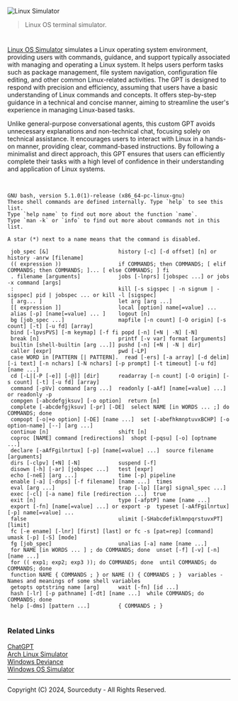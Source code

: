 ![Linux Simulator](https://github.com/user-attachments/assets/aed47453-5861-4487-b57c-562b492460e8)

> Linux OS terminal simulator.

#

[Linux OS Simulator](https://chatgpt.com/g/g-i4BbAiInr-linux-simulator) simulates a Linux operating system environment, providing users with commands, guidance, and support typically associated with managing and operating a Linux system. It helps users perform tasks such as package management, file system navigation, configuration file editing, and other common Linux-related activities. The GPT is designed to respond with precision and efficiency, assuming that users have a basic understanding of Linux commands and concepts. It offers step-by-step guidance in a technical and concise manner, aiming to streamline the user's experience in managing Linux-based tasks.

Unlike general-purpose conversational agents, this custom GPT avoids unnecessary explanations and non-technical chat, focusing solely on technical assistance. It encourages users to interact with Linux in a hands-on manner, providing clear, command-based instructions. By following a minimalist and direct approach, this GPT ensures that users can efficiently complete their tasks with a high level of confidence in their understanding and application of Linux systems.

<br>

```
GNU bash, version 5.1.0(1)-release (x86_64-pc-linux-gnu)
These shell commands are defined internally. Type `help` to see this list.
Type `help name` to find out more about the function `name`.
Type `man -k` or `info` to find out more about commands not in this list.

A star (*) next to a name means that the command is disabled.

 job_spec [&]                      history [-c] [-d offset] [n] or history -anrw [filename]
 (( expression ))                  if COMMANDS; then COMMANDS; [ elif COMMANDS; then COMMANDS; ]... [ else COMMANDS; ] fi
 . filename [arguments]            jobs [-lnprs] [jobspec ...] or jobs -x command [args]
 :                                 kill [-s sigspec | -n signum | -sigspec] pid | jobspec ... or kill -l [sigspec]
 [ arg... ]                        let arg [arg ...]
 [[ expression ]]                  local [option] name[=value] ...
 alias [-p] [name[=value] ... ]    logout [n]
 bg [job_spec ...]                 mapfile [-n count] [-O origin] [-s count] [-t] [-u fd] [array]
 bind [-lpvsPVS] [-m keymap] [-f fi popd [-n] [+N | -N] [-N]
 break [n]                         printf [-v var] format [arguments]
 builtin [shell-builtin [arg ...]] pushd [-n] [+N | -N | dir]
 caller [expr]                     pwd [-LP]
 case WORD in [PATTERN [| PATTERN].  read [-ers] [-a array] [-d delim] [-i text] [-n nchars] [-N nchars] [-p prompt] [-t timeout] [-u fd] [name ...]
 cd [-L|[-P [-e]] [-@]] [dir]      readarray [-n count] [-O origin] [-s count] [-t] [-u fd] [array]
 command [-pVv] command [arg ...]  readonly [-aAf] [name[=value] ...] or readonly -p
 compgen [-abcdefgjksuv] [-o option]  return [n]
 complete [-abcdefgjksuv] [-pr] [-DE]  select NAME [in WORDS ... ;] do COMMANDS; done
 compopt [-o|+o option] [-DE] [name ...]  set [-abefhkmnptuvxBCHP] [-o option-name] [--] [arg ...]
 continue [n]                      shift [n]
 coproc [NAME] command [redirections]  shopt [-pqsu] [-o] [optname ...]
 declare [-aAfFgilnrtux] [-p] [name[=value] ...]  source filename [arguments]
 dirs [-clpv] [+N] [-N]            suspend [-f]
 disown [-h] [-ar] [jobspec ...]   test [expr]
 echo [-neE] [arg ...]             time [-p] pipeline
 enable [-a] [-dnps] [-f filename] [name ...]  times
 eval [arg ...]                    trap [-lp] [[arg] signal_spec ...]
 exec [-cl] [-a name] file [redirection ...]  true
 exit [n]                          type [-afptP] name [name ...]
 export [-fn] [name[=value] ...] or export -p  typeset [-aAfFgilnrtux] [-p] name[=value] ...
 false                             ulimit [-SHabcdefiklmnpqrstuvxPT] [limit]
 fc [-e ename] [-lnr] [first] [last] or fc -s [pat=rep] [command]  umask [-p] [-S] [mode]
 fg [job_spec]                     unalias [-a] name [name ...]
 for NAME [in WORDS ... ] ; do COMMANDS; done  unset [-f] [-v] [-n] [name ...]
 for (( exp1; exp2; exp3 )); do COMMANDS; done  until COMMANDS; do COMMANDS; done
 function NAME { COMMANDS ; } or NAME () { COMMANDS ; }  variables - Names and meanings of some shell variables
 getopts optstring name [arg]      wait [-fn] [id ...]
 hash [-lr] [-p pathname] [-dt] [name ...]  while COMMANDS; do COMMANDS; done
 help [-dms] [pattern ...]         { COMMANDS ; }
```

#
### Related Links

[ChatGPT](https://github.com/sourceduty/ChatGPT)
<br>
[Arch Linux Simulator](https://github.com/sourceduty/Arch_Linux_Sim)
<br>
[Windows Deviance](https://github.com/sourceduty/Windows_Deviance)
<br>
[Windows OS Simulator](https://github.com/sourceduty/Windows_OS_Simulator)

***
Copyright (C) 2024, Sourceduty - All Rights Reserved.
